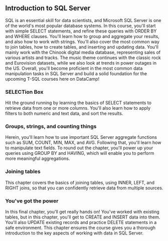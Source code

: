 ## Introduction to SQL Server
SQL is an essential skill for data scientists, and Microsoft SQL Server is one of the world's most popular database systems. In this course, you'll start with simple SELECT statements, and refine these queries with ORDER BY and WHERE clauses. You'll learn how to group and aggregate your results, and also how to work with strings. You'll also cover the most common way to join tables, how to create tables, and inserting and updating data. You'll mainly work with the Chinook digital media database, representing sales of various artists and tracks. The music theme continues with the classic rock and Eurovision datasets, while we also look at trends in power outages in the US. Overall, you'll become proficient in the most common data manipulation tasks in SQL Server and build a solid foundation for the upcoming T-SQL courses here on DataCamp!

### SELECTion Box
Hit the ground running by learning the basics of SELECT statements to retrieve data from one or more columns. You'll also learn how to apply filters to both numeric and text data, and sort the results.

### Groups, strings, and counting things
Herein, you'll learn how to use important SQL Server aggregate functions such as SUM, COUNT, MIN, MAX, and AVG. Following that, you'll learn how to manipulate text fields. To round out the chapter, you'll power up your queries using GROUP BY and HAVING, which will enable you to perform more meaningful aggregations.

### Joining tables
This chapter covers the basics of joining tables, using INNER, LEFT, and RIGHT joins, so that you can confidently retrieve data from multiple sources.

### You've got the power
In this final chapter, you'll get really hands on! You've worked with existing tables, but in this chapter, you'll get to CREATE and INSERT data into them. You'll also UPDATE existing records and practice DELETE statements in a safe environment. This chapter ensures the course gives you a thorough introduction to the key aspects of working with data in SQL Server.
